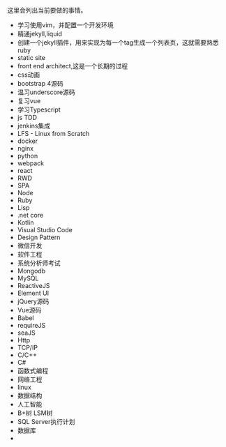 这里会列出当前要做的事情。  
- 学习使用vim，并配置一个开发环境
- 精通jekyll,liquid
- 创建一个jekyll插件，用来实现为每一个tag生成一个列表页，这就需要熟悉ruby
- static site
- front end architect,这是一个长期的过程
- css动画
- bootstrap 4源码
- 温习underscore源码
- 复习vue
- 学习Typescript
- js TDD
- jenkins集成
- LFS - Linux from Scratch
- docker
- nginx
- python
- webpack
- react
- RWD
- SPA
- Node
- Ruby
- Lisp
- .net core
- Kotlin
- Visual Studio Code
- Design Pattern
- 微信开发
- 软件工程
- 系统分析师考试
- Mongodb
- MySQL
- ReactiveJS
- Element UI
- jQuery源码
- Vue源码
- Babel
- requireJS
- seaJS
- Http
- TCP/IP
- C/C++
- C#
- 函数式编程
- 网络工程
- linux
- 数据结构
- 人工智能
- B+树 LSM树
- SQL Server执行计划
- 数据库
- 
